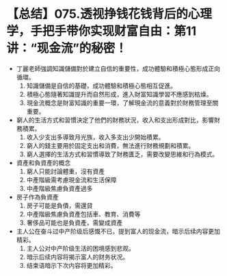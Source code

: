 # 【总结】075.透视挣钱花钱背后的心理学，手把手带你实现财富自由：第11讲：“现金流”的秘密！

-   丁麗老師強調知識儲備對於建立自信的重要性，成功體驗和積極心態形成正向循環。
    1.  知識儲備是自信的基礎，成功體驗和積極心態相互促進。
    2.  積極心態隨著知識提升而自然形成，進入財富知識學習不應感到枯燥。
    3.  現金流概念是財富知識的重要一環，了解現金流的意義對於財務管理至關重要。
-   窮人的生活方式和習慣決定了他們的財務狀況，收入和支出形成對比，影響財務積累。
    1.  收入少支出多導致月光族，收入多支出少開始積累。
    2.  窮人的錢主要用於固定支出和消費，無法進行財務規劃和積累。
    3.  窮人選擇的生活方式和習慣導致了財務匱乏，需要改變思維和行為模式。
-   資產和負資產的概念
    1.  窮人只能討論體重，沒有資產
    2.  中產階級需考慮現金流和生活保障
    3.  中產階級焦慮負資產過多
-   房子作為負資產
    1.  房子可能是負債，需還貸
    2.  中產階級焦慮負資產包括車、教育、消費等
    3.  奢侈品可能也是負資產，需變成資產
-   主人公在奋斗过中产阶级后感慨不已，提到富人的现金流，暗示后续内容更加精彩。
    1.  主人公对中产阶级生活的困境感到悲观。
    2.  暗示后续内容将揭示富人的财务状况。
    3.  结束语暗示下次内容将更加精彩。